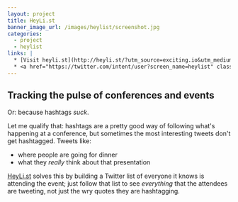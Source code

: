 ```yaml
---
layout: project
title: HeyLi.st
banner_image_url: /images/heylist/screenshot.jpg
categories:
  - project
  - heylist
links: |
  * [Visit heyli.st](http://heyli.st/?utm_source=exciting.io&utm_medium=referral&utm_content=project+related&utm_campaign=tracking+the+pulse)
  * <a href="https://twitter.com/intent/user?screen_name=heylist" class="twitter"><span>@heylist</span></a>
---
```


## Tracking the pulse of conferences and events

Or: because hashtags _suck_.

Let me qualify that: hashtags are a pretty good way of following what's happening at a conference, but sometimes the most interesting tweets don't get hashtagged. Tweets like:

* where people are going for dinner
* what they *really* think about that presentation

[HeyLi.st](http://heyli.st/?utm_source=exciting.io&utm_medium=referral&utm_content=project+copy&utm_campaign=tracking+the+pulse) solves this by building a Twitter list of everyone it knows is attending the event; just follow that list to see *everything* that the attendees are tweeting, not just the wry quotes they are hashtagging.
